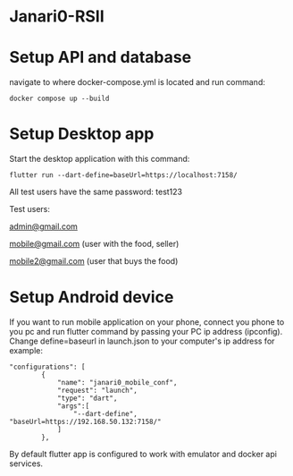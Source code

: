 # Janari0-RSII

# Setup API and database
navigate to where docker-compose.yml is located and run command:
```
docker compose up --build
```

# Setup Desktop app
Start the desktop application with this command:
```
flutter run --dart-define=baseUrl=https://localhost:7158/
```

All test users have the same password: test123

Test users:

admin@gmail.com

mobile@gmail.com (user with the food, seller)

mobile2@gmail.com (user that buys the food)


# Setup Android device 

If you want to run mobile application on your phone, connect you phone to you pc and run flutter command by passing your PC ip address (ipconfig). 
Change define=baseurl in launch.json to your computer's ip address
for example:
```
"configurations": [
        {
            "name": "janari0_mobile_conf",
            "request": "launch",
            "type": "dart",
            "args":[
                "--dart-define", "baseUrl=https://192.168.50.132:7158/"
            ]
        },
```
By default flutter app is configured to work with emulator and docker api services.

